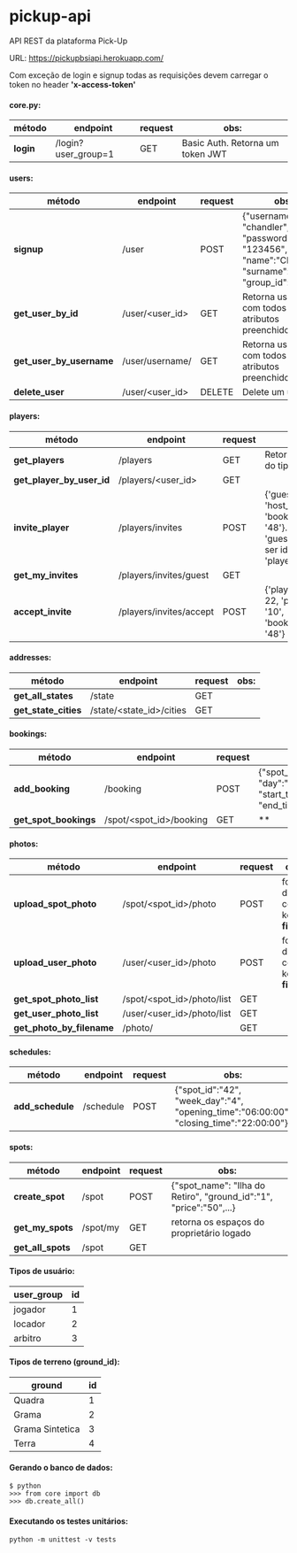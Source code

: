 # pickup-api
API REST da plataforma Pick-Up

URL: https://pickupbsiapi.herokuapp.com/

Com exceção de login e signup todas as requisições devem carregar o token no header **'x-access-token'**

#### core.py:
método | endpoint | request | obs:
------------ | ------------- | ------------- | -------------
**login** | /login?user_group=1 | GET | Basic Auth. Retorna um token JWT

#### users:
método | endpoint | request | obs:
------------ | ------------- | ------------- | -------------
**signup** | /user | POST | {"username": "chandler", "password": "123456", "name":"Chandler", "surname":"Bing", "group_id":"1"}
**get_user_by_id** | /user/<user_id> | GET | Retorna usuário com todos os atributos preenchidos.
**get_user_by_username** | /user/username/<username> | GET | Retorna usuário com todos os atributos preenchidos.
**delete_user** | /user/<user_id> | DELETE | Delete um usuário

#### players:
método | endpoint | request | obs:
------------ | ------------- | ------------- | -------------
**get_players** | /players | GET | Retorna usuários do tipo jogador.
**get_player_by_user_id** | /players/<user_id> | GET |
**invite_player** | /players/invites | POST | {'guest_id': '10', 'host_id': '87', 'booking_id': '48'}. 'host_id' e 'guest_id' devem ser ids de 'player'.
**get_my_invites** | /players/invites/guest | GET |
**accept_invite** | /players/invites/accept | POST | {'playerinvite_id': 22, 'player_id': '10', 'booking_id': '48'}

#### addresses:
método | endpoint | request | obs:
------------ | ------------- | ------------- | -------------
**get_all_states** | /state | GET | 
**get_state_cities** | /state/<state_id>/cities | GET |

#### bookings:
método | endpoint | request | obs:
------------ | ------------- | ------------- | -------------
**add_booking** | /booking | POST | {"spot_id":"42" "day":"01/01/2020", "start_time":"20:00:00", "end_time":"21:00:00"}
**get_spot_bookings** | /spot/<spot_id>/booking | GET | **

#### photos:
método | endpoint | request | obs:
------------ | ------------- | ------------- | -------------
**upload_spot_photo** | /spot/<spot_id>/photo | POST | form-data com key **file**
**upload_user_photo** | /user/<user_id>/photo | POST | form-data com key **file**
**get_spot_photo_list** | /spot/<spot_id>/photo/list | GET |
**get_user_photo_list** | /user/<user_id>/photo/list | GET |
**get_photo_by_filename** | /photo/<filename> | GET |

#### schedules:
método | endpoint | request | obs:
------------ | ------------- | ------------- | -------------
**add_schedule** | /schedule | POST | {"spot_id":"42", "week_day":"4", "opening_time":"06:00:00", "closing_time":"22:00:00"}

#### spots:
método | endpoint | request | obs:
------------ | ------------- | ------------- | -------------
**create_spot** | /spot | POST | {"spot_name": "Ilha do Retiro", "ground_id":"1", "price":"50",...}
**get_my_spots** | /spot/my | GET | retorna os espaços do proprietário logado
**get_all_spots** | /spot | GET |


#### Tipos de usuário:
user_group | id |
------------ | ------------- |
jogador | 1
locador | 2
arbitro | 3

#### Tipos de terreno (ground_id):
ground | id |
------------ | ------------- |
Quadra | 1
Grama | 2
Grama Sintetica | 3
Terra | 4


#### Gerando o banco de dados:

```
$ python
>>> from core import db
>>> db.create_all()
```

#### Executando os testes unitários:

```
python -m unittest -v tests
```